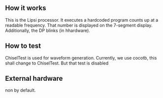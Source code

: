 <!---

This file is used to generate your project datasheet. Please fill in the information below and delete any unused
sections.

You can also include images in this folder and reference them in the markdown. Each image must be less than
512 kb in size, and the combined size of all images must be less than 1 MB.
-->

## How it works

This is the Lipsi processor. It executes  a hardcoded program 
counts up at a readable frequency. That number is displayed on
the 7-segment display. Additionally, the DP blinks (in hhardware).

## How to test

ChiselTest is used for waveform generation.
Currently, we use cocotb, this shall change to ChiselTest.
But that test is disabled

## External hardware

non by default.
